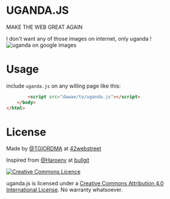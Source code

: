 # UGANDA.JS

MAKE THE WEB GREAT AGAIN

I don't want any of those images on internet, only uganda !
![uganda on google images](https://raw.githubusercontent.com/tgiordmaina/uganda.js/master/example.jpg)


# Usage

include `uganda.js` on any willing page like this: 

```html
        <script src="dawae/to/uganda.js"></script>
    </body>
</html>
```

# License
Made by [@TGIORDMA](https://twitter.com/tgiordma) at [42webstreet](http://www.42webstreet.com/)

Inspired from [@Haroenv](https://haroen.me) at [bullgit](https://bullg.it)

[![Creative Commons Licence](https://i.creativecommons.org/l/by/4.0/88x31.png)](http://creativecommons.org/licenses/by/4.0/)

uganda.js is licensed under a [Creative Commons Attribution 4.0 International License](http://creativecommons.org/licenses/by/4.0/). No warranty whatsoever.
